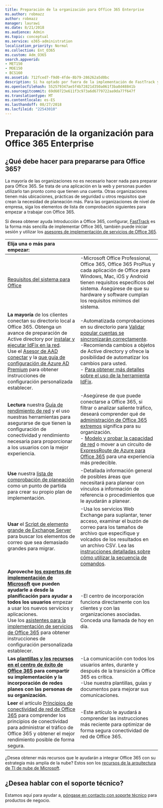 ```yaml
---
title: Preparación de la organización para Office 365 Enterprise
ms.author: robmazz
author: robmazz
manager: laurawi
ms.date: 8/21/2018
ms.audience: Admin
ms.topic: conceptual
ms.service: o365-administration
localization_priority: Normal
ms.collection: Ent_O365
ms.custom: Adm_O365
search.appverid:
- MET150
- MOE150
- BCS160
ms.assetid: 712fced7-f9d0-4fde-8b79-286262a5d0bc
description: Si ha optado por fuera de la implementación de FastTrack y no se encuentra lo que necesita en nuestros pasos básicos de implementación, este es el lugar para comenzar.
ms.openlocfilehash: 552579347ae5f4b72821d350a061f3ba8d48841b
ms.sourcegitcommit: 69d60723e611f3c973a6d6779722aa9da77f647f
ms.translationtype: MT
ms.contentlocale: es-ES
ms.lasthandoff: 08/27/2018
ms.locfileid: "22543010"
---
```

# <a name="get-your-organization-ready-for-office-365-enterprise"></a>Preparación de la organización para Office 365 Enterprise

## <a name="what-do-you-need-to-do-to-get-ready-for-office-365"></a>¿Qué debe hacer para prepararse para Office 365?

La mayoría de las organizaciones no es necesario hacer nada para preparar para Office 365. Se trata de una aplicación en la web y personas pueden utilizarlo tan pronto como que tienen una cuenta. Otras organizaciones tienen más ubicaciones, prácticas de seguridad u otros requisitos que crean la necesidad de planeación más. Para las organizaciones de nivel de empresa, siga los elementos de lista de comprobación siguientes para empezar a trabajar con Office 365.
  
Si desea obtener ayuda Introducción a Office 365, configurar, [FastTrack](https://fasttrack.microsoft.com/office) es la forma más sencilla de implementar Office 365, también puede iniciar sesión y utilizar los [asesores de implementación de servicios de Office 365](deployment-advisors-for-office-365.md).
  
|**Elija una o más para empezar:**||
|:-----|:-----|
| [Requisitos del sistema para Office](https://products.office.com/office-system-requirements) |-Microsoft Office Professional, Office 365, Office 365 ProPlus y cada aplicación de Office para Windows, Mac, iOS y Android tienen requisitos específicos del sistema. Asegúrese de que su hardware y software cumplan los requisitos mínimos del sistema.|
|**La mayoría** de los clientes conectan su directorio local a Office 365. Obtenga un avance de preparación de Active directory por [instalar y ejecutar IdFix en la red](https://www.microsoft.com/download/details.aspx?id=36832).<br> Use el [Asesor de AAD conectar](https://aka.ms/aadconnectpwsync) y la [que guía de configuración de Azure AD Premium](https://aka.ms/aadpguidance) para obtener instrucciones de configuración personalizada establecer. <br> |-Automatizada comprobaciones en su directorio para [Validar popular cuentas se sincronizarán correctamente](https://support.office.com/article/Prepare-to-provision-users-through-directory-synchronization-to-Office-365-01920974-9e6f-4331-a370-13aea4e82b3e). <br> -Recomienda cambios a objetos de Active directory y ofrece la posibilidad de automatizar los cambios para usted. <br> - [Para obtener más detalles sobre el uso de la herramienta IdFix](prepare-directory-attributes-for-synch-with-idfix.md). |
|**Lectura** nuestra [Guía de rendimiento de red](https://aka.ms/tune) y el uso nuestras herramientas para asegurarse de que tienen la configuración de conectividad y rendimiento necesaria para proporcionar a los usuarios con la mejor experiencia.  <br/> | -Asegúrese de que puede conectarse a Office 365, si filtrar o analizar saliente tráfico, deseará comprender qué de [administración de Office 365 extremos](https://support.office.com/article/Managing-Office-365-endpoints-99cab9d4-ef59-4207-9f2b-3728eb46bf9a) significa para su organización.  <br/>  - [Modelo y probar la capacidad de red](https://support.office.com/article/Network-and-migration-planning-for-Office-365-f5ee6c33-bcd7-4b0b-b0f8-dc1d9fb8d132) o mover a un circuito de [ExpressRoute de Azure para Office 365](https://support.office.com/article/Azure-ExpressRoute-for-Office-365-6d2534a2-c19c-4a99-be5e-33a0cee5d3bd) para una experiencia más predecible.  <br/> |
|**Use** nuestra [lista de comprobación de planeación](https://support.office.com/article/Deployment-planning-checklist-for-Office-365-5fa4f6ef-35ad-4840-91c1-4834df3df5a0) como un punto de partida para crear su propio plan de implementación.  <br/> | -Detallada información general de posibles áreas que necesitará para planear con vínculos a información de referencia o procedimientos que le ayudarán a planear.  <br/> |
|**Usar** el [Script de elemento grande de Exchange Server](https://gallery.technet.microsoft.com/Exchange-Server-Large-Item-b9546cc6) para buscar los elementos de correo que sea demasiado grandes para migrar.  <br/> | -Usa los servicios Web Exchange para suplantar, tener acceso, examinar el buzón de correo para los tamaños de archivo que especifique y volcados de los resultados en un archivo CSV. Lea las [instrucciones detalladas sobre cómo utilizar la secuencia de comandos](https://blogs.technet.com/b/mikehall/archive/2013/06/27/large-mail-item-script.aspx).<br/> |
|**Aproveche [los expertos de implementación de Microsoft](https://go.microsoft.com/fwlink/?LinkId=517115) que pueden ayudarle a desde la planificación para ayudar a todos los usuarios** empezar a usar los nuevos servicios y aplicaciones.  <br/> Use los [asistentes para la implementación de servicios de Office 365](https://support.office.com/article/Deployment-wizards-for-Office-365-services-165f46e8-3533-4d76-be57-97f81ebd40f2) para obtener instrucciones de configuración personalizada establecer.  <br/> | -El centro de incorporación funciona directamente con los clientes y con las organizaciones asociadas. Conceda una llamada de hoy en día.  <br/> |
|**Las [plantillas y los recursos en el centro de éxito de Office 365](https://fasttrack.microsoft.com/office/drive-value/engage) para compartir su implementación y la incorporación de redes planes con las personas de su organización.**  <br/> | -La comunicación con todos los usuarios antes, durante y después de la transición a Office 365 es crítica.  <br/> -Use nuestra plantillas, guías y documentos para mejorar sus comunicaciones.  <br/> |
|**Leer** el artículo [Principios de conectividad de red de Office 365](https://aka.ms/o365networkingprinciples) para comprender los principios de conectividad para administrar el tráfico de Office 365 y obtener el mejor rendimiento posible de forma segura.  <br/> | -Este artículo le ayudará a comprender las instrucciones más reciente para optimizar de forma segura conectividad de red de Office 365.  <br/> |
   
¿Desea obtener más recursos que le ayudarán a integrar Office 365 con su estrategia más amplia de la nube? Estos son los [recursos de la arquitectura de TI de nube de Microsoft](https://docs.microsoft.com/en-us/office365/enterprise/microsoft-cloud-it-architecture-resources).
  
## <a name="want-to-talk-with-support"></a>¿Desea hablar con el soporte técnico?
Estamos aquí para ayudar a, [póngase en contacto con soporte técnico](https://support.office.com/article/32a17ca7-6fa0-4870-8a8d-e25ba4ccfd4b) para productos de negocio.
